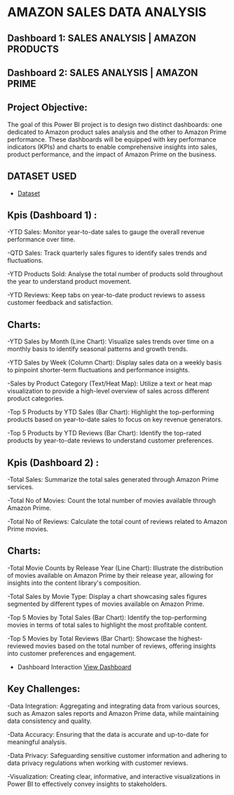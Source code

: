 # AMAZON SALES DATA ANALYSIS
## Dashboard 1: SALES ANALYSIS | AMAZON PRODUCTS
## Dashboard 2: SALES ANALYSIS | AMAZON PRIME
## Project Objective: 
The goal of this Power BI project is to design two distinct dashboards: one dedicated to Amazon product sales analysis and the other to Amazon Prime performance. These dashboards will be equipped with key performance indicators (KPIs) and charts to enable comprehensive insights into sales, product performance, and the impact of Amazon Prime on the business.

## DATASET USED
- <a href="https://github.com/Surya-Akhil/Power-Bi---Data-Analysis/blob/main/Amazon_Combined_Data.xlsx">Dataset</a>

## Kpis (Dashboard 1) :
  -YTD Sales: Monitor year-to-date sales to gauge the overall revenue performance over time.
  
  -QTD Sales: Track quarterly sales figures to identify sales trends and fluctuations.
  
  -YTD Products Sold: Analyse the total number of products sold throughout the year to understand product movement.
  
  -YTD Reviews: Keep tabs on year-to-date product reviews to assess customer feedback and satisfaction.
## Charts:
  -YTD Sales by Month (Line Chart): Visualize sales trends over time on a monthly basis to identify seasonal patterns and growth trends.
  
  -YTD Sales by Week (Column Chart): Display sales data on a weekly basis to pinpoint shorter-term fluctuations and performance insights.
  
  -Sales by Product Category (Text/Heat Map): Utilize a text or heat map visualization to provide a high-level overview of sales across different product categories.
  
  -Top 5 Products by YTD Sales (Bar Chart): Highlight the top-performing products based on year-to-date sales to focus on key revenue generators.
  
  -Top 5 Products by YTD Reviews (Bar Chart): Identify the top-rated products by year-to-date reviews to understand customer preferences.

## Kpis (Dashboard 2) :
  -Total Sales: Summarize the total sales generated through Amazon Prime services.
  
  -Total No of Movies: Count the total number of movies available through Amazon Prime.
  
  -Total No of Reviews: Calculate the total count of reviews related to Amazon Prime movies.
## Charts:
  -Total Movie Counts by Release Year (Line Chart): Illustrate the distribution of movies available on Amazon Prime by their release year, allowing for insights into the content library's composition.
  
  -Total Sales by Movie Type: Display a chart showcasing sales figures segmented by different types of movies available on Amazon Prime.
  
  -Top 5 Movies by Total Sales (Bar Chart): Identify the top-performing movies in terms of total sales to highlight the most profitable content.
  
  -Top 5 Movies by Total Reviews (Bar Chart): Showcase the highest-reviewed movies based on the total number of reviews, offering insights into customer preferences and engagement.

- Dashboard Interaction <a href="https://github.com/Surya-Akhil/Power-Bi---Data-Analysis/blob/main/Amazon%20Sales%20Dashboard.pbix">View Dashboard</a>

## Key Challenges:
 -Data Integration: Aggregating and integrating data from various sources, such as Amazon sales reports and Amazon Prime data, while maintaining data consistency and quality.
 
 -Data Accuracy: Ensuring that the data is accurate and up-to-date for meaningful analysis.
 
 -Data Privacy: Safeguarding sensitive customer information and adhering to data privacy regulations when working with customer reviews.
 
 -Visualization: Creating clear, informative, and interactive visualizations in Power BI to effectively convey insights to stakeholders.


